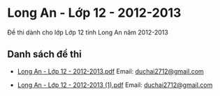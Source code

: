 # Long An - Lớp 12 - 2012-2013

Đề thi dành cho lớp Lớp 12 tỉnh Long An năm 2012-2013

## Danh sách đề thi

- [Long An - Lớp 12 - 2012-2013.pdf](Long%20An%20-%20Lớp%2012%20-%202012-2013.pdf)
Email: duchai2712@gmail.com

- [Long An - Lớp 12 - 2012-2013 (1).pdf](Long%20An%20-%20Lớp%2012%20-%202012-2013%20(1).pdf)
Email: duchai2712@gmail.com

